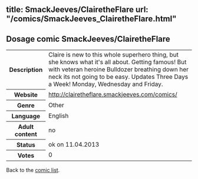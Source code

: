 title: SmackJeeves/ClairetheFlare
url: "/comics/SmackJeeves_ClairetheFlare.html"
---
Dosage comic SmackJeeves/ClairetheFlare
-----------------------------------------

<table class="comicinfo">
<tr>
<th>Description</th><td>Claire is new to this whole superhero thing, but she knows what it's all about. Getting famous! But with veteran heroine Bulldozer breathing down her neck its not going to be easy. Updates Three Days a Week! Monday, Wednesday and Friday.</td>
</tr>
<tr>
<th>Website</th><td><a href="http://clairetheflare.smackjeeves.com/comics/">http://clairetheflare.smackjeeves.com/comics/</a></td>
</tr>
<tr>
<th>Genre</th><td>Other</td>
</tr>
<tr>
<th>Language</th><td>English</td>
</tr>
<tr>
<th>Adult content</th><td>no</td>
</tr>
<tr>
<th>Status</th><td>ok on 11.04.2013</td>
</tr>
<tr>
<th>Votes</th><td>0</div></td>
</tr>
</table>

Back to the [comic list](../comic-index.html).
